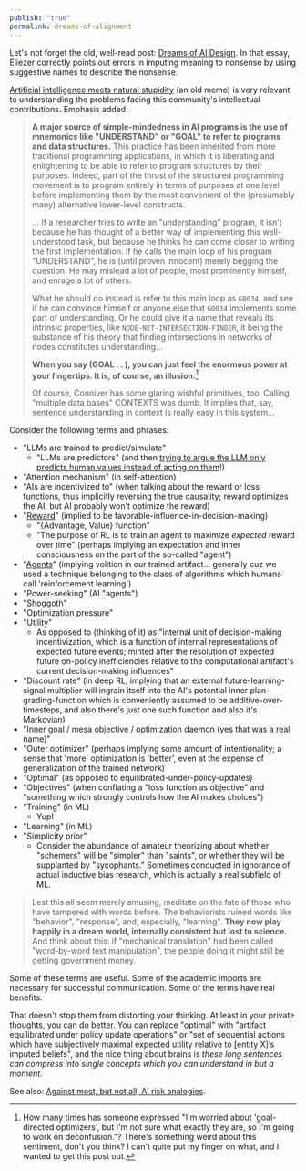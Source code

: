 ```yaml
---
publish: "true"
permalink: dreams-of-alignment
---
```


Let's not forget the old, well-read post: [Dreams of AI Design](https://www.lesswrong.com/posts/p7ftQ6acRkgo6hqHb/dreams-of-ai-design). In that essay, Eliezer correctly points out errors in imputing meaning to nonsense by using suggestive names to describe the nonsense.

[Artificial intelligence meets natural stupidity](https://www.inf.ed.ac.uk/teaching/courses/irm/mcdermott.pdf) (an old memo) is very relevant to understanding the problems facing this community's intellectual contributions. Emphasis added:

> **A major source of simple-mindedness in AI programs is the use of mnemonics like "UNDERSTAND" or "GOAL" to refer to programs and data structures.** This practice has been inherited from more traditional programming applications, in which it is liberating and enlightening to be able to refer to program structures by their purposes. Indeed, part of the thrust of the structured programming movement is to program entirely in terms of purposes at one level before implementing them by the most convenient of the (presumably many) alternative lower-level constructs.
> 
> ... If a researcher tries to write an "understanding" program, it isn't because he has thought of a better way of implementing this well-understood task, but because he thinks he can come closer to writing the first implementation. If he calls the main loop of his program "UNDERSTAND", he is (until proven innocent) merely begging the question. He may mislead a lot of people, most prominently himself, and enrage a lot of others.
> 
> What he should do instead is refer to this main loop as `G0034`, and see if he can convince himself or anyone else that `G0034` implements some part of understanding. Or he could give it a name that reveals its intrinsic properties, like `NODE-NET-INTERSECTION-FINDER`, it being the substance of his theory that finding intersections in networks of nodes constitutes understanding...
> 
> **When you say (GOAL . . ), you can just feel the enormous power at your fingertips. It is, of course, an illusion.**[^1]
> 
> Of course, Conniver has some glaring wishful primitives, too. Calling "multiple data bases" CONTEXTS was dumb. It implies that, say, sentence understanding in context is really easy in this system...

Consider the following terms and phrases:

- "LLMs are trained to predict/simulate"
    - "LLMs are predictors" (and then [trying to argue the LLM only predicts human values instead of acting on them](https://www.lesswrong.com/posts/i5kijcjFJD6bn7dwq/evaluating-the-historical-value-misspecification-argument?commentId=AytgTwAwj8eGC8aSW)!)
- "Attention mechanism" (in self-attention)
- "AIs are incentivized to" (when talking about the reward or loss functions, thus implicitly reversing the true causality; reward optimizes the AI, but AI probably won't optimize the reward)
- "[Reward](https://www.lesswrong.com/posts/rmfjo4Wmtgq8qa2B7/think-carefully-before-calling-rl-policies-agents)" (implied to be favorable-influence-in-decision-making)
    - "{Advantage, Value} function"
    - "The purpose of RL is to train an agent to maximize _expected_ reward over time" (perhaps implying an expectation and inner consciousness on the part of the so-called "agent") 
- "[Agents](https://www.lesswrong.com/posts/rmfjo4Wmtgq8qa2B7/think-carefully-before-calling-rl-policies-agents)" (implying volition in our trained artifact... generally cuz we used a technique belonging to the class of algorithms which humans call 'reinforcement learning')
- "Power-seeking" (AI "agents")
- "[Shoggoth](https://www.lesswrong.com/posts/dqSwccGTWyBgxrR58/turntrout-s-shortform-feed?commentId=XHktatQRYpsfritrA)" 
- "Optimization pressure"
- "Utility" 
    - As opposed to (thinking of it) as "internal unit of decision-making incentivization, which is a function of internal representations of expected future events; minted after the resolution of expected future on-policy inefficiencies relative to the computational artifact's current decision-making influences"
- "Discount rate" (in deep RL, implying that an external future-learning-signal multiplier will ingrain itself into the AI's potential inner plan-grading-function which is conveniently assumed to be additive-over-timesteps, and also there's just one such function and also it's Markovian)
- "Inner goal / mesa objective / optimization daemon (yes that was a real name)"
- "Outer optimizer" (perhaps implying some amount of intentionality; a sense that 'more' optimization is 'better', even at the expense of generalization of the trained network)
- "Optimal" (as opposed to equilibrated-under-policy-updates)
- "Objectives" (when conflating a "loss function as objective" and "something which strongly controls how the AI makes choices")
- "Training" (in ML)
    - Yup!
- "Learning" (in ML)
- "Simplicity prior" 
    - Consider the abundance of amateur theorizing about whether "schemers" will be "simpler" than "saints", or whether they will be supplanted by "sycophants." Sometimes conducted in ignorance of actual inductive bias research, which is actually a real subfield of ML.

> Lest this all seem merely amusing, meditate on the fate of those who have tampered with words before. The behaviorists ruined words like "behavior", "response", and, especially, "learning". **They now play happily in a dream world, internally consistent but lost to science.** And think about this: if "mechanical translation" had been called "word-by-word text manipulation", the people doing it might still be getting government money.

Some of these terms are useful. Some of the academic imports are necessary for successful communication. Some of the terms have real benefits. 

That doesn't stop them from distorting your thinking. At least in your private thoughts, you can do better. You can replace "optimal" with "artifact equilibrated under policy update operations" or "set of sequential actions which have subjectively maximal expected utility relative to \[entity X\]’s imputed beliefs", and the nice thing about brains is _these long sentences can compress into single concepts which you can understand in but a moment._

See also: [Against most, but not all, AI risk analogies](https://www.lesswrong.com/posts/SnfjK9ALrzFJB8x7B/against-most-but-not-all-ai-risk-analogies).

[^1]:  How many times has someone expressed "I'm worried about 'goal-directed optimizers', but I'm not sure what exactly they are, so I'm going to work on deconfusion."? There's something weird about this sentiment, don't you think? I can't quite put my finger on what, and I wanted to get this post out.